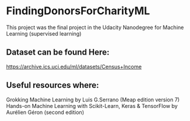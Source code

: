 # FindingDonorsForCharityML
This project was the final project in the Udacity Nanodegree for Machine Learning (supervised learning)
## Dataset can be found Here:
https://archive.ics.uci.edu/ml/datasets/Census+Income
## Useful resources where:
Grokking Machine Learning by Luis G.Serrano (Meap edition version 7)
Hands-on Machine Learning with Scikit-Learn, Keras & TensorFlow by Aurélien Géron (second edition)
